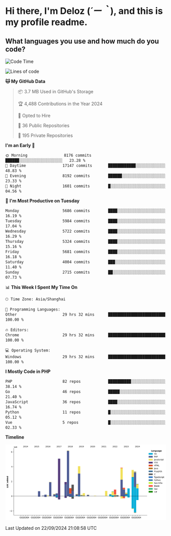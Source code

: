 # **Hi there, I'm Deloz (*´ー｀*), and this is my profile readme.**

## **What languages you use and how much do you code?**

<!--START_SECTION:waka-->
![Code Time](http://img.shields.io/badge/Code%20Time-4%2C687%20hrs%2025%20mins-blue)

![Lines of code](https://img.shields.io/badge/From%20Hello%20World%20I%27ve%20Written-42.0%20million%20lines%20of%20code-blue)

**🐱 My GitHub Data** 

> 📦 3.7 MB Used in GitHub's Storage 
 > 
> 🏆 4,488 Contributions in the Year 2024
 > 
> 💼 Opted to Hire
 > 
> 📜 36 Public Repositories 
 > 
> 🔑 195 Private Repositories 
 > 
**I'm an Early 🐤** 

```text
🌞 Morning                8176 commits        ██████░░░░░░░░░░░░░░░░░░░   23.28 % 
🌆 Daytime                17147 commits       ████████████░░░░░░░░░░░░░   48.83 % 
🌃 Evening                8192 commits        ██████░░░░░░░░░░░░░░░░░░░   23.33 % 
🌙 Night                  1601 commits        █░░░░░░░░░░░░░░░░░░░░░░░░   04.56 % 
```
📅 **I'm Most Productive on Tuesday** 

```text
Monday                   5686 commits        ████░░░░░░░░░░░░░░░░░░░░░   16.19 % 
Tuesday                  5984 commits        ████░░░░░░░░░░░░░░░░░░░░░   17.04 % 
Wednesday                5722 commits        ████░░░░░░░░░░░░░░░░░░░░░   16.29 % 
Thursday                 5324 commits        ████░░░░░░░░░░░░░░░░░░░░░   15.16 % 
Friday                   5681 commits        ████░░░░░░░░░░░░░░░░░░░░░   16.18 % 
Saturday                 4004 commits        ███░░░░░░░░░░░░░░░░░░░░░░   11.40 % 
Sunday                   2715 commits        ██░░░░░░░░░░░░░░░░░░░░░░░   07.73 % 
```


📊 **This Week I Spent My Time On** 

```text
🕑︎ Time Zone: Asia/Shanghai

💬 Programming Languages: 
Other                    29 hrs 32 mins      █████████████████████████   100.00 % 

🔥 Editors: 
Chrome                   29 hrs 32 mins      █████████████████████████   100.00 % 

💻 Operating System: 
Windows                  29 hrs 32 mins      █████████████████████████   100.00 % 
```

**I Mostly Code in PHP** 

```text
PHP                      82 repos            ██████████░░░░░░░░░░░░░░░   38.14 % 
Go                       46 repos            █████░░░░░░░░░░░░░░░░░░░░   21.40 % 
JavaScript               36 repos            ████░░░░░░░░░░░░░░░░░░░░░   16.74 % 
Python                   11 repos            █░░░░░░░░░░░░░░░░░░░░░░░░   05.12 % 
Vue                      5 repos             █░░░░░░░░░░░░░░░░░░░░░░░░   02.33 % 
```



**Timeline**

![Lines of Code chart](https://raw.githubusercontent.com/deloz/deloz/main/assets/bar_graph.png)


 Last Updated on 22/09/2024 21:08:58 UTC
<!--END_SECTION:waka-->
